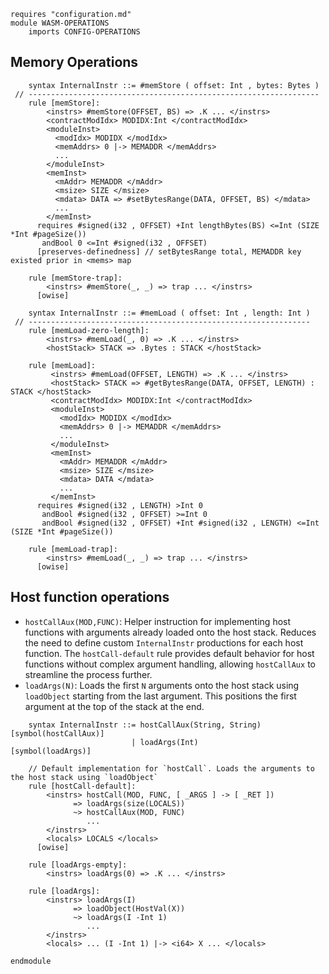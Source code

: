 
```k
requires "configuration.md"
module WASM-OPERATIONS
    imports CONFIG-OPERATIONS
```

## Memory Operations

```k
    syntax InternalInstr ::= #memStore ( offset: Int , bytes: Bytes )
 // -----------------------------------------------------------------
    rule [memStore]:
        <instrs> #memStore(OFFSET, BS) => .K ... </instrs>
        <contractModIdx> MODIDX:Int </contractModIdx>
        <moduleInst>
          <modIdx> MODIDX </modIdx>
          <memAddrs> 0 |-> MEMADDR </memAddrs>
          ...
        </moduleInst>
        <memInst>
          <mAddr> MEMADDR </mAddr>
          <msize> SIZE </msize>
          <mdata> DATA => #setBytesRange(DATA, OFFSET, BS) </mdata>
          ...
        </memInst>
      requires #signed(i32 , OFFSET) +Int lengthBytes(BS) <=Int (SIZE *Int #pageSize())
       andBool 0 <=Int #signed(i32 , OFFSET)
      [preserves-definedness] // setBytesRange total, MEMADDR key existed prior in <mems> map

    rule [memStore-trap]:
        <instrs> #memStore(_, _) => trap ... </instrs>
      [owise]

    syntax InternalInstr ::= #memLoad ( offset: Int , length: Int )
 // ---------------------------------------------------------------
    rule [memLoad-zero-length]:
        <instrs> #memLoad(_, 0) => .K ... </instrs>
        <hostStack> STACK => .Bytes : STACK </hostStack>

    rule [memLoad]:
         <instrs> #memLoad(OFFSET, LENGTH) => .K ... </instrs>
         <hostStack> STACK => #getBytesRange(DATA, OFFSET, LENGTH) : STACK </hostStack>
         <contractModIdx> MODIDX:Int </contractModIdx>
         <moduleInst>
           <modIdx> MODIDX </modIdx>
           <memAddrs> 0 |-> MEMADDR </memAddrs>
           ...
         </moduleInst>
         <memInst>
           <mAddr> MEMADDR </mAddr>
           <msize> SIZE </msize>
           <mdata> DATA </mdata>
           ...
         </memInst>
      requires #signed(i32 , LENGTH) >Int 0
       andBool #signed(i32 , OFFSET) >=Int 0
       andBool #signed(i32 , OFFSET) +Int #signed(i32 , LENGTH) <=Int (SIZE *Int #pageSize())

    rule [memLoad-trap]:
        <instrs> #memLoad(_, _) => trap ... </instrs>
      [owise]
```

## Host function operations

- `hostCallAux(MOD,FUNC)`: Helper instruction for implementing host functions with arguments already loaded onto the
  host stack. Reduces the need to define custom `InternalInstr` productions for each host function.
  The `hostCall-default` rule provides default behavior for host functions without complex argument handling, allowing
  `hostCallAux` to streamline the process further.
- `loadArgs(N)`: Loads the first `N` arguments onto the host stack using `loadObject` starting from the last argument.
  This positions the first argument at the top of the stack at the end.

```k
    syntax InternalInstr ::= hostCallAux(String, String)        [symbol(hostCallAux)]
                           | loadArgs(Int)                      [symbol(loadArgs)] 

    // Default implementation for `hostCall`. Loads the arguments to the host stack using `loadObject`
    rule [hostCall-default]:
        <instrs> hostCall(MOD, FUNC, [ _ARGS ] -> [ _RET ])
              => loadArgs(size(LOCALS))
              ~> hostCallAux(MOD, FUNC)
                 ...
        </instrs>
        <locals> LOCALS </locals>
      [owise]

    rule [loadArgs-empty]:
        <instrs> loadArgs(0) => .K ... </instrs>
    
    rule [loadArgs]:
        <instrs> loadArgs(I)
              => loadObject(HostVal(X))
              ~> loadArgs(I -Int 1)
                 ...
        </instrs>
        <locals> ... (I -Int 1) |-> <i64> X ... </locals>

```

```k
endmodule
```
